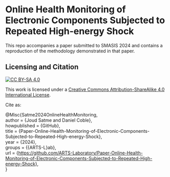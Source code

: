 # Online Health Monitoring of Electronic Components Subjected to Repeated High-energy Shock

This repo accompanies a paper submitted to SMASIS 2024 and contains a reproduction of the methodology demonstrated in that paper.

## Licensing and Citation

[![CC BY-SA 4.0][cc-by-sa-shield]][cc-by-sa]

This work is licensed under a
[Creative Commons Attribution-ShareAlike 4.0 International License][cc-by-sa].

[cc-by-sa]: http://creativecommons.org/licenses/by-sa/4.0/
[cc-by-sa-image]: https://licensebuttons.net/l/by-sa/4.0/88x31.png
[cc-by-sa-shield]: https://img.shields.io/badge/License-CC%20BY--SA%204.0-lightgrey.svg


Cite as:

@Misc{Satme2024OnlineHealthMonitoring,   
  author = {Joud Satme and Daniel Coble},   
  howpublished = {GitHub},  
  title  = {Paper-Online-Health-Monitoring-of-Electronic-Components-Subjected-to-Repeated-High-energy-Shock},   
  year   = {2024},  
  groups = {{ARTS-L}ab},    
  url    = {https://github.com/ARTS-Laboratory/Paper-Online-Health-Monitoring-of-Electronic-Components-Subjected-to-Repeated-High-energy-Shock},    
}
